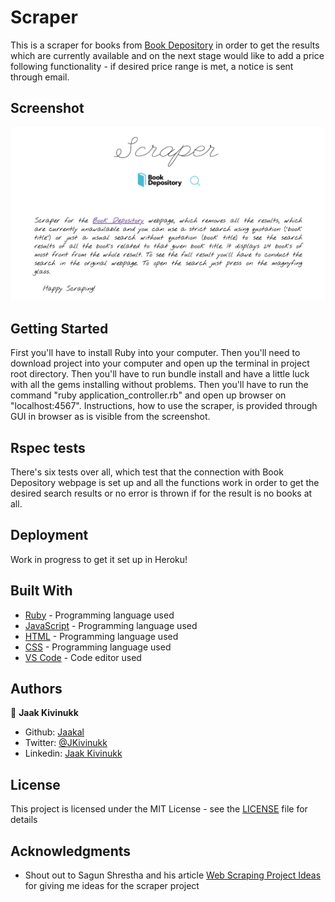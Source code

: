 # Scraper

This is a scraper for books from [Book Depository](https://www.bookdepository.com/) in order to get the results which are currently available and on the next stage would like to add a price following functionality - if desired price range is met, a notice is sent through email.

## Screenshot

![Screenshot of the webpage](https://github.com/Jaakal/scraper/blob/set_up_scraper/screenshot.png)

## Getting Started

First you'll have to install Ruby into your computer. Then you'll need to download project into your computer and open up the terminal in project root directory. Then you'll have to run bundle install and have a little luck with all the gems installing without problems. Then you'll have to run the command "ruby application_controller.rb" and open up browser on "localhost:4567". Instructions, how to use the scraper, is provided through GUI in browser as is visible from the screenshot.

## Rspec tests

There's six tests over all, which test that the connection with Book Depository webpage is set up and all the functions work in order to get the desired search results or no error is thrown if for the result is no books at all.

## Deployment

Work in progress to get it set up in Heroku!

## Built With

* [Ruby](http://www.dropwizard.io/1.0.2/docs/) - Programming language used
* [JavaScript](https://www.javascript.com/) - Programming language used
* [HTML](https://html.com/) - Programming language used
* [CSS](https://www.w3schools.com/css/css_intro.asp) - Programming language used
* [VS Code](https://maven.apache.org/) - Code editor used

## Authors

👤 **Jaak Kivinukk**

- Github: [Jaakal](https://github.com/Jaakal)
- Twitter: [@JKivinukk](https://twitter.com/JKivinukk)
- Linkedin: [Jaak Kivinukk](https://www.linkedin.com/in/jaak-kivinukk-7098b1153/)

## License

This project is licensed under the MIT License - see the [LICENSE](LICENSE) file for details

## Acknowledgments

* Shout out to Sagun Shrestha and his article [Web Scraping Project Ideas](https://medium.com/etllab/web-scraping-project-ideas-50de5d21947) for giving me ideas for the scraper project
